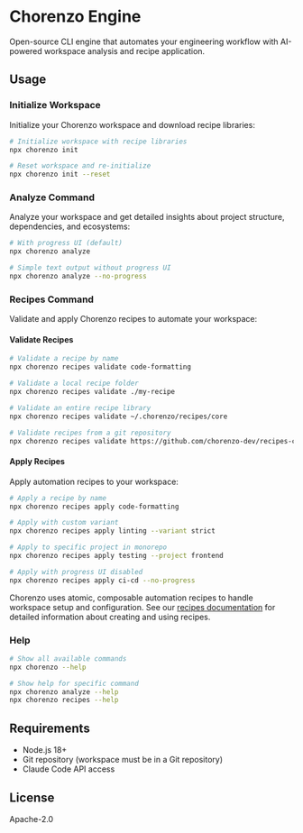 # Chorenzo Engine

Open-source CLI engine that automates your engineering workflow with AI-powered workspace analysis and recipe application.

## Usage

### Initialize Workspace

Initialize your Chorenzo workspace and download recipe libraries:

```bash
# Initialize workspace with recipe libraries
npx chorenzo init

# Reset workspace and re-initialize
npx chorenzo init --reset
```

### Analyze Command

Analyze your workspace and get detailed insights about project structure, dependencies, and ecosystems:

```bash
# With progress UI (default)
npx chorenzo analyze

# Simple text output without progress UI
npx chorenzo analyze --no-progress
```

### Recipes Command

Validate and apply Chorenzo recipes to automate your workspace:

#### Validate Recipes

```bash
# Validate a recipe by name
npx chorenzo recipes validate code-formatting

# Validate a local recipe folder
npx chorenzo recipes validate ./my-recipe

# Validate an entire recipe library
npx chorenzo recipes validate ~/.chorenzo/recipes/core

# Validate recipes from a git repository
npx chorenzo recipes validate https://github.com/chorenzo-dev/recipes-core.git
```

#### Apply Recipes

Apply automation recipes to your workspace:

```bash
# Apply a recipe by name
npx chorenzo recipes apply code-formatting

# Apply with custom variant
npx chorenzo recipes apply linting --variant strict

# Apply to specific project in monorepo
npx chorenzo recipes apply testing --project frontend

# Apply with progress UI disabled
npx chorenzo recipes apply ci-cd --no-progress
```

Chorenzo uses atomic, composable automation recipes to handle workspace setup and configuration. See our [recipes documentation](docs/recipes.md) for detailed information about creating and using recipes.

### Help

```bash
# Show all available commands
npx chorenzo --help

# Show help for specific command
npx chorenzo analyze --help
npx chorenzo recipes --help
```

## Requirements

- Node.js 18+
- Git repository (workspace must be in a Git repository)
- Claude Code API access

## License

Apache-2.0
